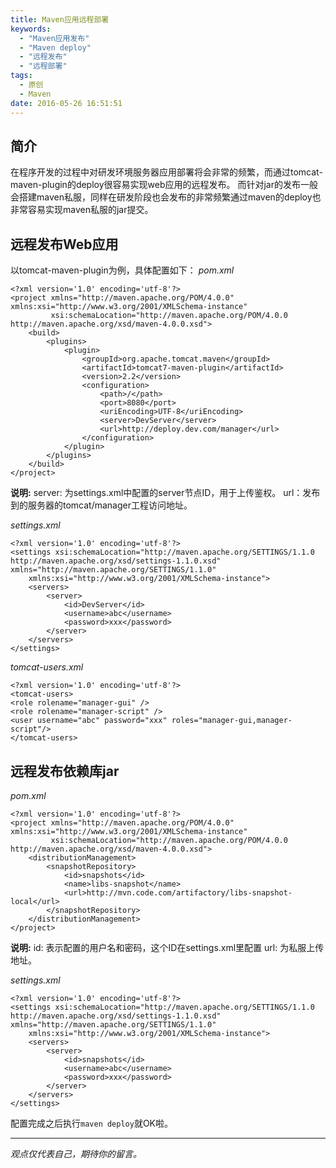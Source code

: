 ```yaml
---
title: Maven应用远程部署
keywords:
  - "Maven应用发布"
  - "Maven deploy"
  - "远程发布"
  - "远程部署"
tags:
  - 原创
  - Maven
date: 2016-05-26 16:51:51
---
```


## 简介
在程序开发的过程中对研发环境服务器应用部署将会非常的频繁，而通过tomcat-maven-plugin的deploy很容易实现web应用的远程发布。
而针对jar的发布一般会搭建maven私服，同样在研发阶段也会发布的非常频繁通过maven的deploy也非常容易实现maven私服的jar提交。

## 远程发布Web应用
以tomcat-maven-plugin为例，具体配置如下：
_pom.xml_
```
<?xml version='1.0' encoding='utf-8'?>
<project xmlns="http://maven.apache.org/POM/4.0.0" xmlns:xsi="http://www.w3.org/2001/XMLSchema-instance"
         xsi:schemaLocation="http://maven.apache.org/POM/4.0.0 http://maven.apache.org/xsd/maven-4.0.0.xsd">
    <build>	
    	<plugins>	
    		<plugin>
                <groupId>org.apache.tomcat.maven</groupId>
                <artifactId>tomcat7-maven-plugin</artifactId>
                <version>2.2</version>
                <configuration>
                    <path>/</path>
                    <port>8080</port>
                    <uriEncoding>UTF-8</uriEncoding>
                    <server>DevServer</server>
                    <url>http://deploy.dev.com/manager</url>
                </configuration>
            </plugin>
        </plugins>
    </build>
</project>
```
__说明:__
server: 为settings.xml中配置的server节点ID，用于上传鉴权。
url：发布到的服务器的tomcat/manager工程访问地址。

_settings.xml_
```
<?xml version='1.0' encoding='utf-8'?>
<settings xsi:schemaLocation="http://maven.apache.org/SETTINGS/1.1.0 http://maven.apache.org/xsd/settings-1.1.0.xsd" xmlns="http://maven.apache.org/SETTINGS/1.1.0"
    xmlns:xsi="http://www.w3.org/2001/XMLSchema-instance">
    <servers>
	    <server>
	    	<id>DevServer</id>
	      	<username>abc</username>
	        <password>xxx</password>
	    </server>
    </servers>
</settings>
```
_tomcat-users.xml_
```
<?xml version='1.0' encoding='utf-8'?>
<tomcat-users>
<role rolename="manager-gui" />
<role rolename="manager-script" />
<user username="abc" password="xxx" roles="manager-gui,manager-script"/>
</tomcat-users>
```

## 远程发布依赖库jar
_pom.xml_
```
<?xml version='1.0' encoding='utf-8'?>
<project xmlns="http://maven.apache.org/POM/4.0.0" xmlns:xsi="http://www.w3.org/2001/XMLSchema-instance"
         xsi:schemaLocation="http://maven.apache.org/POM/4.0.0 http://maven.apache.org/xsd/maven-4.0.0.xsd">
    <distributionManagement>
        <snapshotRepository>
            <id>snapshots</id>
            <name>libs-snapshot</name>
            <url>http://mvn.code.com/artifactory/libs-snapshot-local</url>
        </snapshotRepository>
    </distributionManagement>
</project>
```
__说明:__
id: 表示配置的用户名和密码，这个ID在settings.xml里配置
url: 为私服上传地址。

_settings.xml_
```
<?xml version='1.0' encoding='utf-8'?>
<settings xsi:schemaLocation="http://maven.apache.org/SETTINGS/1.1.0 http://maven.apache.org/xsd/settings-1.1.0.xsd" xmlns="http://maven.apache.org/SETTINGS/1.1.0"
    xmlns:xsi="http://www.w3.org/2001/XMLSchema-instance">
    <servers>
	    <server>
	    	<id>snapshots</id>
	      	<username>abc</username>
	        <password>xxx</password>
	    </server>
    </servers>
</settings>
```

配置完成之后执行`maven deploy`就OK啦。

-----

*观点仅代表自己，期待你的留言。*